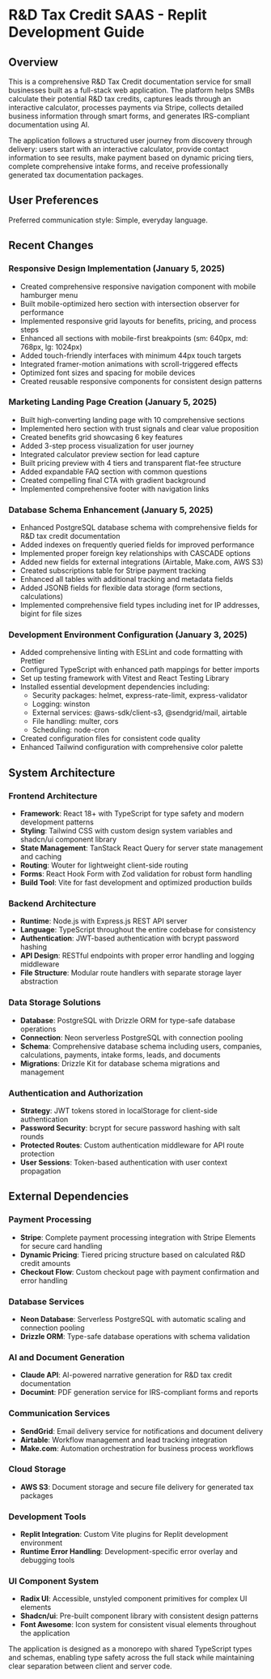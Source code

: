 # R&D Tax Credit SAAS - Replit Development Guide

## Overview

This is a comprehensive R&D Tax Credit documentation service for small businesses built as a full-stack web application. The platform helps SMBs calculate their potential R&D tax credits, captures leads through an interactive calculator, processes payments via Stripe, collects detailed business information through smart forms, and generates IRS-compliant documentation using AI.

The application follows a structured user journey from discovery through delivery: users start with an interactive calculator, provide contact information to see results, make payment based on dynamic pricing tiers, complete comprehensive intake forms, and receive professionally generated tax documentation packages.

## User Preferences

Preferred communication style: Simple, everyday language.

## Recent Changes

### Responsive Design Implementation (January 5, 2025)
- Created comprehensive responsive navigation component with mobile hamburger menu
- Built mobile-optimized hero section with intersection observer for performance
- Implemented responsive grid layouts for benefits, pricing, and process steps
- Enhanced all sections with mobile-first breakpoints (sm: 640px, md: 768px, lg: 1024px)
- Added touch-friendly interfaces with minimum 44px touch targets
- Integrated framer-motion animations with scroll-triggered effects
- Optimized font sizes and spacing for mobile devices
- Created reusable responsive components for consistent design patterns

### Marketing Landing Page Creation (January 5, 2025)
- Built high-converting landing page with 10 comprehensive sections
- Implemented hero section with trust signals and clear value proposition
- Created benefits grid showcasing 6 key features
- Added 3-step process visualization for user journey
- Integrated calculator preview section for lead capture
- Built pricing preview with 4 tiers and transparent flat-fee structure
- Added expandable FAQ section with common questions
- Created compelling final CTA with gradient background
- Implemented comprehensive footer with navigation links

### Database Schema Enhancement (January 5, 2025)
- Enhanced PostgreSQL database schema with comprehensive fields for R&D tax credit documentation
- Added indexes on frequently queried fields for improved performance
- Implemented proper foreign key relationships with CASCADE options
- Added new fields for external integrations (Airtable, Make.com, AWS S3)
- Created subscriptions table for Stripe payment tracking
- Enhanced all tables with additional tracking and metadata fields
- Added JSONB fields for flexible data storage (form sections, calculations)
- Implemented comprehensive field types including inet for IP addresses, bigint for file sizes

### Development Environment Configuration (January 3, 2025)
- Added comprehensive linting with ESLint and code formatting with Prettier
- Configured TypeScript with enhanced path mappings for better imports
- Set up testing framework with Vitest and React Testing Library
- Installed essential development dependencies including:
  - Security packages: helmet, express-rate-limit, express-validator
  - Logging: winston
  - External services: @aws-sdk/client-s3, @sendgrid/mail, airtable
  - File handling: multer, cors
  - Scheduling: node-cron
- Created configuration files for consistent code quality
- Enhanced Tailwind configuration with comprehensive color palette

## System Architecture

### Frontend Architecture
- **Framework**: React 18+ with TypeScript for type safety and modern development patterns
- **Styling**: Tailwind CSS with custom design system variables and shadcn/ui component library
- **State Management**: TanStack React Query for server state management and caching
- **Routing**: Wouter for lightweight client-side routing
- **Forms**: React Hook Form with Zod validation for robust form handling
- **Build Tool**: Vite for fast development and optimized production builds

### Backend Architecture
- **Runtime**: Node.js with Express.js REST API server
- **Language**: TypeScript throughout the entire codebase for consistency
- **Authentication**: JWT-based authentication with bcrypt password hashing
- **API Design**: RESTful endpoints with proper error handling and logging middleware
- **File Structure**: Modular route handlers with separate storage layer abstraction

### Data Storage Solutions
- **Database**: PostgreSQL with Drizzle ORM for type-safe database operations
- **Connection**: Neon serverless PostgreSQL with connection pooling
- **Schema**: Comprehensive database schema including users, companies, calculations, payments, intake forms, leads, and documents
- **Migrations**: Drizzle Kit for database schema migrations and management

### Authentication and Authorization
- **Strategy**: JWT tokens stored in localStorage for client-side authentication
- **Password Security**: bcrypt for secure password hashing with salt rounds
- **Protected Routes**: Custom authentication middleware for API route protection
- **User Sessions**: Token-based authentication with user context propagation

## External Dependencies

### Payment Processing
- **Stripe**: Complete payment processing integration with Stripe Elements for secure card handling
- **Dynamic Pricing**: Tiered pricing structure based on calculated R&D credit amounts
- **Checkout Flow**: Custom checkout page with payment confirmation and error handling

### Database Services
- **Neon Database**: Serverless PostgreSQL with automatic scaling and connection pooling
- **Drizzle ORM**: Type-safe database operations with schema validation

### AI and Document Generation
- **Claude API**: AI-powered narrative generation for R&D tax credit documentation
- **Documint**: PDF generation service for IRS-compliant forms and reports

### Communication Services
- **SendGrid**: Email delivery service for notifications and document delivery
- **Airtable**: Workflow management and lead tracking integration
- **Make.com**: Automation orchestration for business process workflows

### Cloud Storage
- **AWS S3**: Document storage and secure file delivery for generated tax packages

### Development Tools
- **Replit Integration**: Custom Vite plugins for Replit development environment
- **Runtime Error Handling**: Development-specific error overlay and debugging tools

### UI Component System
- **Radix UI**: Accessible, unstyled component primitives for complex UI elements
- **Shadcn/ui**: Pre-built component library with consistent design patterns
- **Font Awesome**: Icon system for consistent visual elements throughout the application

The application is designed as a monorepo with shared TypeScript types and schemas, enabling type safety across the full stack while maintaining clear separation between client and server code.